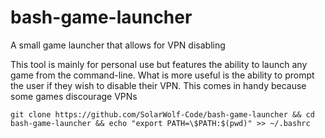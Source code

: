 # bash-game-launcher
A small game launcher that allows for VPN disabling

This tool is mainly for personal use but features the ability to launch any game from the command-line. What is more useful is the ability to prompt the user if they wish to disable their VPN. This comes in handy because some games discourage VPNs


```
git clone https://github.com/SolarWolf-Code/bash-game-launcher && cd bash-game-launcher && echo "export PATH=\$PATH:$(pwd)" >> ~/.bashrc
```
